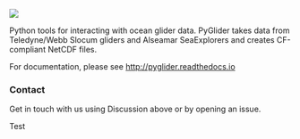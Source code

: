![](docs/_static/PyGliderHorizontal.svg)

Python tools for interacting with ocean glider data.   PyGlider takes data from
Teledyne/Webb Slocum gliders and Alseamar SeaExplorers and creates CF-compliant
NetCDF files.

For documentation, please see <http://pyglider.readthedocs.io>

### Contact

Get in touch with us using Discussion above or by opening an issue.

Test